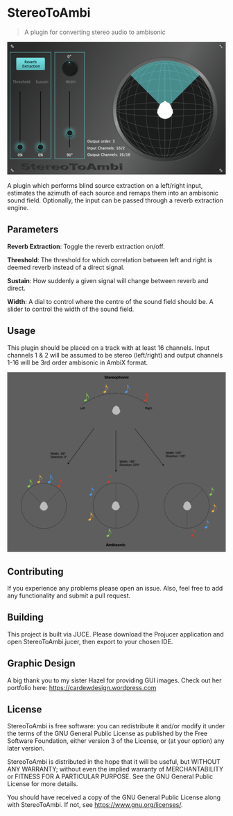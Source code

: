 # StereoToAmbi

> A plugin for converting stereo audio to ambisonic

![StereoToAmbi Plugin](https://github.com/HaydonCardew/StereoToAmbi/blob/master/Images/ScreenShot.png?raw=true "StereoToAmbi running inside Reaper")

A plugin which performs blind source extraction on a left/right input, estimates the azimuth of each source and remaps them into an ambisonic sound field. Optionally, the input can be passed through a reverb extraction engine.



## Parameters
**Reverb Extraction**: Toggle the reverb extraction on/off.

**Threshold**: The threshold for which correlation between left and right is deemed reverb instead of a direct signal.

**Sustain**: How suddenly a given signal will change between reverb and direct.

**Width**: A dial to control where the centre of the sound field should be. A slider to control the width of the sound field.

## Usage
This plugin should be placed on a track with at least 16 channels. Input channels 1 & 2 will be assumed to be stereo (left/right) and output channels 1-16 will be 3rd order ambisonic in AmbiX format.

![Sound Source Distribution](https://github.com/HaydonCardew/StereoToAmbi/blob/master/Images/Width_Direction_Example.png?raw=true "How Sound Sources Are Distributed")

## Contributing
If you experience any problems please open an issue. Also, feel free to add any functionality and submit a pull request.

## Building
This project is built via JUCE. Please download the Projucer application and open StereoToAmbi.jucer, then export to your chosen IDE.

## Graphic Design
A big thank you to my sister Hazel for providing GUI images. Check out her portfolio here: https://cardewdesign.wordpress.com

## License

StereoToAmbi is free software: you can redistribute it and/or modify
it under the terms of the GNU General Public License as published by
the Free Software Foundation, either version 3 of the License, or
(at your option) any later version.

StereoToAmbi is distributed in the hope that it will be useful,
but WITHOUT ANY WARRANTY; without even the implied warranty of
MERCHANTABILITY or FITNESS FOR A PARTICULAR PURPOSE.  See the
GNU General Public License for more details.

You should have received a copy of the GNU General Public License
along with StereoToAmbi.  If not, see <https://www.gnu.org/licenses/>.
